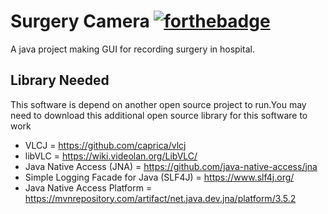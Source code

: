 # Surgery Camera [![forthebadge](http://forthebadge.com/images/badges/built-with-love.svg)](https://github.com/sudtanj/OS-Project)
A java project making GUI for recording surgery in hospital. 

## Library Needed
This software is depend on another open source project to run.You may need to download this additional open source library for this software to work
- VLCJ                                    = https://github.com/caprica/vlcj
- libVLC                                  = https://wiki.videolan.org/LibVLC/
- Java Native Access (JNA)                = https://github.com/java-native-access/jna
- Simple Logging Facade for Java (SLF4J)  = https://www.slf4j.org/
- Java Native Access Platform             = https://mvnrepository.com/artifact/net.java.dev.jna/platform/3.5.2

